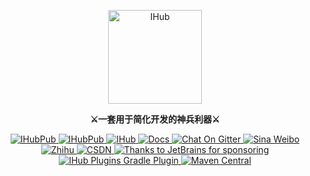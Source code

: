 <p align="center">
  <a target="_blank" href="https://ihub.pub/"><img src="https://cdn.jsdelivr.net/gh/ihub-pub/ihub-pub.github.io/ihub_logo.svg" height="150" alt="IHub"></a>
</p>
<p align="center">
  <strong>⚔一套用于简化开发的神兵利器⚔</strong>
</p>
<p align="center">
	<a target="_blank" href="https://github.com/ihub-pub">
		<img src="https://img.shields.io/badge/GitHub-181717.svg?style=flat&logo=GitHub" alt="IHubPub"/>
	</a>
	<a target="_blank" href="https://gitee.com/ihub-pub">
		<img src="https://img.shields.io/badge/Gitee-C71D23.svg?style=flat&logo=Gitee" alt="IHubPub"/>
	</a>
	<a target="_blank" href="https://ihub.pub">
		<img src="https://img.shields.io/badge/Blog-FF5722.svg?style=flat&logo=Blogger&logoColor=white" alt="IHub"/>
	</a>
	<a target="_blank" href="https://doc.ihub.pub">
		<img src="https://img.shields.io/badge/Docs-8CA1AF.svg?style=flat&logo=Read+the+Docs&logoColor=white" alt="Docs"/>
	</a>
	<a target="_blank" href="https://gitter.im/ihub-pub/community?utm_source=badge&utm_medium=badge&utm_campaign=pr-badge&utm_content=badge">
		<img src="https://img.shields.io/badge/Gitter-45af90.svg?style=flat&logo=Gitter&logoColor=white" alt="Chat On Gitter"/>
	</a>
	<a target="_blank" href="https://weibo.com/ihubpub">
		<img src="https://img.shields.io/badge/微博-E6162D.svg?style=flat&logo=Sina+Weibo&logoColor=white" alt="Sina Weibo"/>
	</a>
	<a target="_blank" href="https://www.zhihu.com/people/ihub">
		<img src="https://img.shields.io/badge/知乎-0084FF.svg?style=flat&logo=Zhihu&logoColor=white" alt="Zhihu"/>
	</a>
	<a target="_blank" href="https://blog.csdn.net/u010706566">
		<img src="https://img.shields.io/badge/CSDN-E6162D.svg?style=flat&logoColor=white" alt="CSDN"/>
	</a>
	<a target="_blank" href="https://www.jetbrains.com">
		<img src="https://img.shields.io/badge/JetBrains-white.svg?style=flat&logo=JetBrains&logoColor=black" alt="Thanks to JetBrains for sponsoring"/>
	</a>
	<a target="_blank" href="https://plugins.gradle.org/plugin/pub.ihub.plugin">
		<img src="https://img.shields.io/maven-metadata/v?color=white&label=IHub+Plugins&labelColor=02303A&logo=Gradle&metadataUrl=https%3A%2F%2Fplugins.gradle.org%2Fm2%2Fpub%2Fihub%2Fplugin%2Fihub-plugins%2Fmaven-metadata.xml" alt="IHub Plugins Gradle Plugin"/>
	</a>
	<a target="_blank" href="https://mvnrepository.com/artifact/pub.ihub.lib">
		<img src="https://img.shields.io/maven-central/v/pub.ihub.lib/ihub-bom?color=white&label=IHub+Libs&labelColor=C71A36&logo=Apache+Maven&logoColor=white" alt="Maven Central"/>
	</a>
</p>
